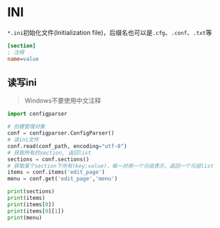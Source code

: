 # INI

`*.ini`初始化文件(Initialization file)，后缀名也可以是`.cfg`、`.conf`、`.txt`等

```ini
[section]
; 注释
name=value
```

## 读写ini

> Windows不要使用中文注释

```python
import configparser

# 创建管理对象
conf = configparser.ConfigParser()
# 读ini文件
conf.read(conf_path, encoding="utf-8")
# 获取所有的section, 返回list
sections = conf.sections()
# 获取某个section下所有(key:value)，每一对用一个元组表示，返回一个元组list
items = conf.items('edit_page')
menu = conf.get('edit_page','menu')

print(sections)
print(items)
print(items[0])
print(items[0][1])
print(menu)
```
